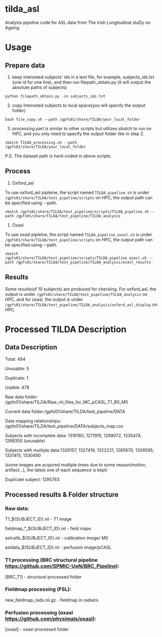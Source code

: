 # tilda_asl
Analysis pipeline code for ASL data from The Irish Longitudinal stuDy on Ageing



# Usage

## Prepare data

1.  keep interested subjects' ids in a text file, for example, subjects_ids.txt (one id for one line), and then run filepath_obtain.py (it will output the absolute paths of subjects)
```
python filepath_obtain.py -in subjects_ids.txt
```

2. copy interested subjects to local space(you will specify the output folder)
```
bash file_copy.sh --path /gpfs01/share/TILDA/your_local_folder
```

3. processing part is similar to other scripts but utilizes *sbatch* to run on HPC, and you only need to specify the output folder like in step 2.
```
sbatch TILDA_processing.sh --path  /gpfs01/share/TILDA/your_local_folder
```

P.S. The dataset path is hard-coded in above scripts.

## Process


1. Oxford_asl

To use oxford_asl pipleine, the script named `TILDA_pipeline.sh` is under `/gpfs01/share/TILDA/test_pipeline/scripts` on HPC, the output path can be specified using --path. 

```
sbatch /gpfs01/share/TILDA/test_pipeline/scripts/TILDA_pipeline.sh --path /gpfs01/share/TILDA/test_pipeline/TILDA_analysis 
```
1. Oxasl

To use oxasl pipleine, the script named `TILDA_pipeline_oxasl.sh` is under `/gpfs01/share/TILDA/test_pipeline/scripts` on HPC, the output path can be specified using --path.
```
sbatch /gpfs01/share/TILDA/test_pipeline/scripts/TILDA_pipeline_oxasl.sh --path /gpfs01/share/TILDA/test_pipeline/TILDA_analysis/oxasl_results
```

## Results

Some results(of 10 subjects) are produced for checking. For oxford_asl, the output is under `/gpfs01/share/TILDA/test_pipeline/TILDA_analysis` on HPC, and for oxasl, the output is under `/gpfs01/share/TILDA/test_pipeline/TILDA_analysis/oxford_asl_display` on HPC.



# Processed TILDA Description


## Data Description

Total: 484

Unusable: 5

Duplicate: 1

Usable: 478

Raw data folder: /gpfs01/share/TILDA/Raw_nii_files_for_MC_pCASL_T1_B0_M0

Current data folder:/gpfs01/share/TILDA/test_pipeline/DATA

Data mapping relationships: /gpfs01/share/TILDA/test_pipeline/DATA/subjects_map.csv

Subjects with incomplete data: 1316180,  1271915, 1289072, 1335474, 1268350 (unusable)

Subjects with mutliple data:1326157, 1327419, 1322221, 1285670, 1309595, 1331415, 1330490 

(some images are acquired mutliple times due to some reason(motion, artifact...), the latest one of each sequence is kept)

Duplicate subject: 1295763

## Processed results & Folder structure

### Raw data:

T1_${SUBJECT_ID}.nii - T1 image

fieldmap_*_${SUBJECT_ID}.nii - field maps

aslcalib_${SUBJECT_ID}.nii - calibration image/ M0

asldata_${SUBJECT_ID}.nii - perfusion image/pCASL

### T1 processing (BRC structural pipeline https://github.com/SPMIC-UoN/BRC_Pipeline):

[BRC_T1] - structural processed folder

### Fieldmap processing (FSL):

new_fieldmap_rads.nii.gz - fieldmap in radians

### Perfusion processing (oxasl https://github.com/physimals/oxasl):

[oxasl] - oxasl processed folder





